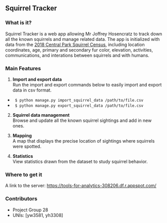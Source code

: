 ## Squirrel Tracker

### What is it?

Squirrel Tracker is a web app allowing Mr Joffrey Hosencratz to track down all the known squirrels and manage related data. The app is initialized with data from the [2018 Central Park Squirrel Census](https://data.cityofnewyork.us/Environment/2018-Central-Park-Squirrel-Census-Squirrel-Data/vfnx-vebw), including location coordinates, age, primary and secondary fur color, elevation, activities, communications, and interations between squirrels and with humans. 

### Main Features
1. **Import and export data**<br>
Run the import and export commands below to easily import and export data in csv format.
- ` $ python manage.py import_squirrel_data /path/to/file.csv`
- ` $ python manage.py export_squirrel_data /path/to/file.csv`
    
2. **Squirrel data management**<br>
Browse and update all the known squirrel sightings and add in new ones.

3. **Mapping**<br>
A map that displays the precise location of sightings where squirrels were spotted.

4. **Statistics**<br>
View statistics drawn from the dataset to study squirrel behavior.
    
### Where to get it

A link to the server: https://tools-for-analytics-308206.df.r.appspot.com/

### Contributors
- Project Group 28
- UNIs: [yw3581, yh3308]


